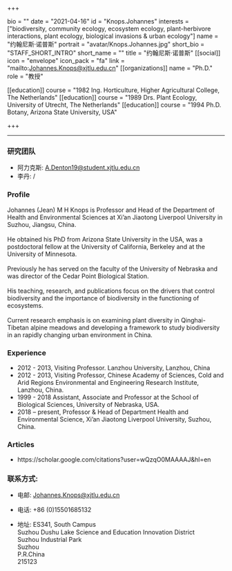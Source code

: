 +++

bio = ""
date = "2021-04-16"
id = "Knops.Johannes"
interests = ["biodiversity, community ecology, ecosystem ecology, plant-herbivore interactions, plant ecology, biological invasions & urban ecology"]
name = "约翰尼斯·诺普斯"
portrait = "avatar/Knops.Johannes.jpg"
short_bio = "STAFF_SHORT_INTRO"
short_name = ""
title = "约翰尼斯·诺普斯"
[[social]]
    icon = "envelope"
    icon_pack = "fa"
    link = "mailto:Johannes.Knops@xjtlu.edu.cn"
[[organizations]]
    name = "Ph.D."
    role = "教授"

[[education]]
    course = "1982 Ing. Horticulture, Higher Agricultural College, The Netherlands"
[[education]]
    course = "1989 Drs. Plant Ecology, University of Utrecht, The Netherlands"
[[education]]
    course = "1994	Ph.D. Botany, Arizona State University, USA"

+++

<!--The following "------" (six -) means that this file will be synced with the XJTLU personal page. If you remove them, this page won't be synced.-->

------

### 研究团队

- 阿力克斯: A.Denton19@student.xjtlu.edu.cn
- 李丹: /


### Profile

Johannes (Jean) M H Knops is Professor and Head of the Department of Health and Environmental Sciences at Xi’an Jiaotong Liverpool University in Suzhou, Jiangsu, China.  <br><br>He obtained his PhD from Arizona State University in the USA, was a postdoctoral fellow at the University of California, Berkeley and at the University of Minnesota.  <br><br>Previously he has served on the faculty of the University of Nebraska and was director of the Cedar Point Biological Station. <br><br>His teaching, research, and publications focus on the drivers that control biodiversity and the importance of biodiversity in the functioning of ecosystems. <br><br>Current research emphasis is on examining plant diversity in Qinghai-Tibetan alpine meadows and developing a framework to study biodiversity in an rapidly changing urban environment in China.

###  Experience

<ul> <li> 2012 - 2013, Visiting Professor. Lanzhou University, Lanzhou, China </li><li> 2012 - 2013, Visiting Professor, Chinese Academy of Sciences, Cold and Arid Regions Environmental and Engineering Research Institute, Lanzhou, China. </li><li> 1999 - 2018		Assistant, Associate and Professor at the School of Biological Sciences, University of Nebraska, USA. </li><li> 2018 – present, Professor & Head of Department Health and Environmental Science, Xi’an Jiaotong Liverpool University, Suzhou, China. </li> </ul>

###  Articles

<ul> <li> https://scholar.google.com/citations?user=wQzqO0MAAAAJ&hl=en </li> </ul>


### 联系方式:

 - 电邮: Johannes.Knops@xjtlu.edu.cn

 - 电话: +86 (0)15501685132

 - 地址: ES341, South Campus<br> Suzhou Dushu Lake Science and Education Innovation District <br> Suzhou Industrial Park <br> Suzhou <br> P.R.China<br> 215123<br><br>
